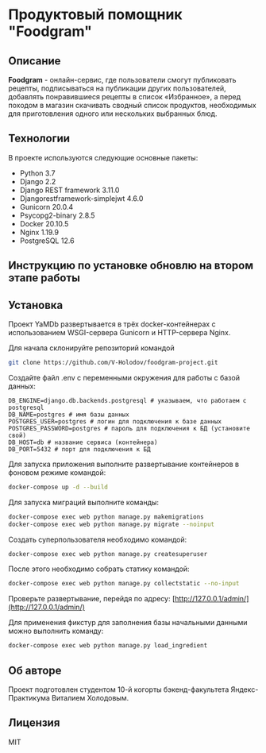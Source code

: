 # Продуктовый помощник "Foodgram"
## Описание
**Foodgram** -  онлайн-сервис, где пользователи смогут публиковать рецепты, подписываться на публикации других пользователей, добавлять понравившиеся рецепты в список «Избранное», а перед походом в магазин скачивать сводный список продуктов, необходимых для приготовления одного или нескольких выбранных блюд.

## Технологии
В проекте используются следующие основные пакеты:
- Python 3.7
- Django 2.2
- Django REST framework 3.11.0  
- Djangorestframework-simplejwt 4.6.0
- Gunicorn 20.0.4
- Psycopg2-binary 2.8.5
- Docker  20.10.5
- Nginx 1.19.9
- PostgreSQL 12.6

## Инструкцию по установке обновлю на втором этапе работы
## Установка
Проект YaMDb развертывается в трёх docker-контейнерах с использованием WSGI-сервера Gunicorn и HTTP-сервера Nginx.


Для начала склонируйте репозиторий командой 
```bash
git clone https://github.com/V-Holodov/foodgram-project.git
```
Создайте файл .env с переменными окружения для работы с базой данных:
```
DB_ENGINE=django.db.backends.postgresql # указываем, что работаем с postgresql
DB_NAME=postgres # имя базы данных
POSTGRES_USER=postgres # логин для подключения к базе данных
POSTGRES_PASSWORD=postgres # пароль для подключения к БД (установите свой)
DB_HOST=db # название сервиса (контейнера)
DB_PORT=5432 # порт для подключения к БД 
```
Для запуска приложения выполните развертывание контейнеров в фоновом режиме командой:
```bash
docker-compose up -d --build 
```
Для запуска миграций выполните команды:
```bash
docker-compose exec web python manage.py makemigrations
docker-compose exec web python manage.py migrate --noinput
```
Создать суперпользователя необходимо командой:
```bash
docker-compose exec web python manage.py createsuperuser
```
После этого необходимо собрать статику командой:
```bash
docker-compose exec web python manage.py collectstatic --no-input
```
Проверьте развертывание, перейдя по адресу:
[http://127.0.0.1/admin/](http://127.0.0.1/admin/)

Для применения фикстур для заполнения базы начальными данными можно выполнить команду:
```bash
docker-compose exec web python manage.py load_ingredient
```

## Об авторе
Проект подготовлен студентом 10-й когорты бэкенд-факультета Яндекс-Практикума Виталием Холодовым.

## Лицензия
MIT